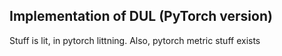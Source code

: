 ## Implementation of DUL (PyTorch version)

Stuff is lit, in pytorch littning. Also, pytorch metric stuff exists